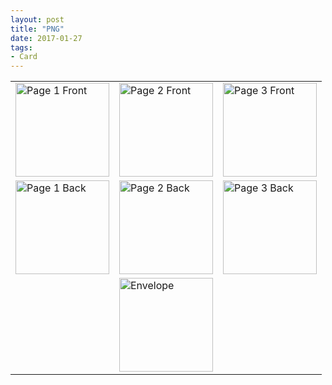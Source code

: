 ```yaml
---
layout: post
title: "PNG"
date: 2017-01-27
tags: 
- Card
---
```



<center>
<table>
<tr>
    <td><a href="http://www.aniket.co.uk/b/MWA/card/1.png">
  <img src="http://www.aniket.co.uk/b/MWA/card/s1.png" alt="Page 1 Front" style="width:150px">
</a></td>
    <td><a  href="http://www.aniket.co.uk/b/MWA/card/3.png">
  <img src="http://www.aniket.co.uk/b/MWA/card/s3.png" alt="Page 2 Front" style="width:150px">
</a></td>
    <td><a  href="http://www.aniket.co.uk/b/MWA/card/5a.png">
  <img src="http://www.aniket.co.uk/b/MWA/card/s5a.png" alt="Page 3 Front" style="width:150px">
</a></td>

</tr>
<tr>
    <td><a  href="http://www.aniket.co.uk/b/MWA/card/2.png">
  <img src="http://www.aniket.co.uk/b/MWA/card/s2.png" alt="Page 1 Back" style="width:150px">
</a></td>
    <td><a  href="http://www.aniket.co.uk/b/MWA/card/4.png">
  <img src="http://www.aniket.co.uk/b/MWA/card/s4.png" alt="Page 2 Back" style="width:150px">
</a></td>
    <td><a  href="http://www.aniket.co.uk/b/MWA/card/6a.png">
  <img src="http://www.aniket.co.uk/b/MWA/card/s6a.png" alt="Page 3 Back" style="width:150px">
</a></td>
</tr>
	<tr>
		<td> </td>
	    <td><a  href="http://www.aniket.co.uk/b/MWA/card/7.png">
	  <img src="http://www.aniket.co.uk/b/MWA/card/s7.png" alt="Envelope" style="width:150px">
	</a></td>
		<td> </td>
	</tr>
</table>
</center>




